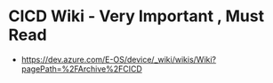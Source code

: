 # CICD Wiki  - Very Important , Must Read
- https://dev.azure.com/E-OS/device/_wiki/wikis/Wiki?pagePath=%2FArchive%2FCICD

